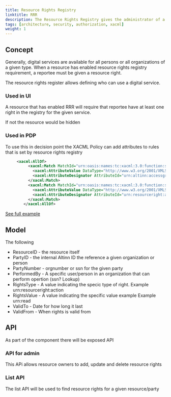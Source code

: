```yaml
---
title: Resource Rights Registry
linktitle: RRR
description: The Resource Rights Registry gives the administrator of a Resource in Resource Registry the capability to administrate which organizations and persons can access their resources.
tags: [architecture, security, authorization, xacml]
weight: 1
---
```


## Concept

Generally, digital services are available for all persons or all organizations of a given type.
When a resource has enabled resource rights registry requirement, a reportee must be given a resource right. 

The resource rights register allows defining who can use a digital service.


### Used in UI

A resource that has enabled RRR will require that reportee have at least one right in the registry for the given service.

If not the resource would be hidden 


### Used in PDP

To use this in decision point the XACML Policy can add attributes to rules that is set by resource rights registry

```xml
     <xacml:AllOf>
          <xacml:Match MatchId="urn:oasis:names:tc:xacml:3.0:function:string-equal-ignore-case">
            <xacml:AttributeValue DataType="http://www.w3.org/2001/XMLSchema#string">innehaver</xacml:AttributeValue>
            <xacml:AttributeDesignator AttributeId="urn:altinn:accessgroup" Category="urn:oasis:names:tc:xacml:1.0:subject-category:access-subject" DataType="http://www.w3.org/2001/XMLSchema#string" MustBePresent="false"/>
          </xacml:Match>
          <xacml:Match MatchId="urn:oasis:names:tc:xacml:3.0:function:string-equal-ignore-case">
            <xacml:AttributeValue DataType="http://www.w3.org/2001/XMLSchema#string">read</xacml:AttributeValue>
            <xacml:AttributeDesignator AttributeId="urn:resourceright:action" Category="urn:oasis:names:tc:xacml:1.0:subject-category:access-subject" DataType="http://www.w3.org/2001/XMLSchema#string" MustBePresent="false"/>
          </xacml:Match>
        </xacml:AllOf>
 ```

 [See full example](policysample.xml)

## Model

The following 

- ResourceID - the resource itself
- PartyID  - the internal Altinn ID the reference a given organization or person
- PartyNumber  - orgnumber or ssn for the given party
- PerformedBy - A specific user/person in an organization that can perform opertion (ssn? Lookup)
- RightsType -  A value indicating the specic type of right. Example urn:resourceright:action
- RightsValue - A value indicating the specific value example Example  urn:read
- ValidTo  -   Date for how long it last
- ValidFrom -  When rights is valid from


## API

As part of the component there will be exposed API

### API for admin

This APi allows resource owners to add, update and delete resource rights

### List API

The list API will be used to find resource rights for a given resource/party 
